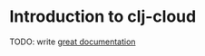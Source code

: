 # Introduction to clj-cloud

TODO: write [great documentation](http://jacobian.org/writing/what-to-write/)
